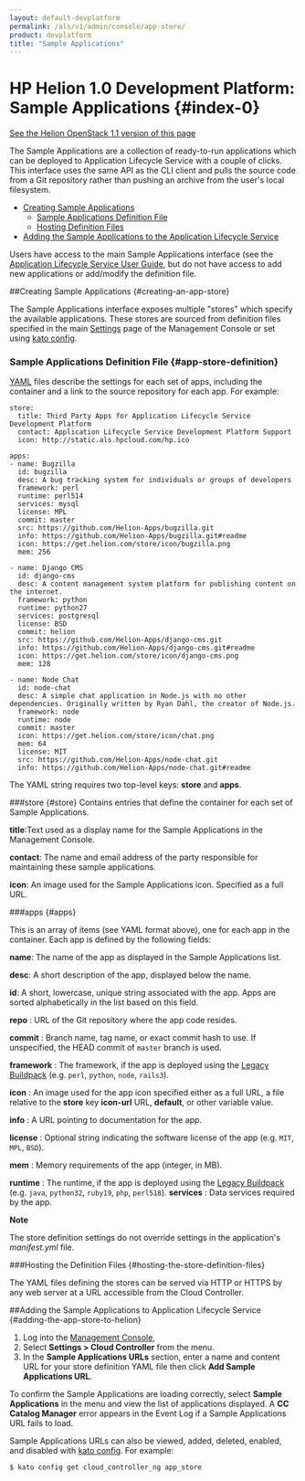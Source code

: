 ```yaml
---
layout: default-devplatform
permalink: /als/v1/admin/console/app-store/
product: devplatform
title: "Sample Applications"
---
```

<!--PUBLISHED-->

# HP Helion 1.0 Development Platform: Sample Applications {#index-0}
[See the Helion OpenStack 1.1 version of this page](/helion/devplatform/1.1/als/admin/console/app-store/)

The Sample Applications are a collection of ready-to-run applications which can be
deployed to Application Lifecycle Service with a couple of clicks. This interface uses the
same API as the CLI client and pulls the source code from a Git
repository rather than pushing an archive from the user's local
filesystem.

- [Creating Sample Applications](#creating-an-app-store)
	- [Sample Applications Definition File](#app-store-definition)
	- [Hosting Definition Files](#hosting-the-store-definition-files)
- [Adding the Sample Applications to the Application Lifecycle Service](#adding-the-app-store-to-helion)


Users have access to the main Sample Applications interface (see the [Application Lifecycle Service User
Guide](/als/v1/user/), but do not have access to add new applications or add/modify the definition file.

##Creating Sample Applications {#creating-an-app-store}

The Sample Applications interface exposes multiple "stores" which specify the
available applications. These stores are sourced from definition files
specified in the main [Settings](/als/v1/admin/console/#settings) page of
the Management Console or set using [kato
config](/als/v1/admin/reference/kato-ref/#kato-command-ref-config).

### Sample Applications Definition File {#app-store-definition}

[YAML](/als/v1/user/reference/glossary/#term-yaml) files describe the settings for each set of apps, including the container and a link to the source  repository for
each app. For example:

    store:
      title: Third Party Apps for Application Lifecycle Service Development Platform
      contact: Application Lifecycle Service Development Platform Support 
      icon: http://static.als.hpcloud.com/hp.ico

    apps:
    - name: Bugzilla
      id: bugzilla
      desc: A bug tracking system for individuals or groups of developers
      framework: perl
      runtime: perl514
      services: mysql
      license: MPL
      commit: master
      src: https://github.com/Helion-Apps/bugzilla.git
      info: https://github.com/Helion-Apps/bugzilla.git#readme
      icon: https://get.helion.com/store/icon/bugzilla.png
      mem: 256

    - name: Django CMS
      id: django-cms
      desc: A content management system platform for publishing content on the internet.
      framework: python
      runtime: python27
      services: postgresql
      license: BSD
      commit: helion
      src: https://github.com/Helion-Apps/django-cms.git
      info: https://github.com/Helion-Apps/django-cms.git#readme
      icon: https://get.helion.com/store/icon/django-cms.png
      mem: 128

    - name: Node Chat
      id: node-chat
      desc: A simple chat application in Node.js with no other dependencies. Originally written by Ryan Dahl, the creator of Node.js.
      framework: node
      runtime: node
      commit: master
      icon: https://get.helion.com/store/icon/chat.png
      mem: 64
      license: MIT
      src: https://github.com/Helion-Apps/node-chat.git
      info: https://github.com/Helion-Apps/node-chat.git#readme

The YAML string requires two top-level keys: **store**
and **apps**.

###store {#store}
Contains entries that define the container for each set of Sample Applications.

**title**:Text used as a display name for the Sample Applications in the Management Console.

**contact**: The name and email address of the party responsible for maintaining these sample applications. 

**icon**: An image used for the Sample Applications icon. Specified as a full URL.

###apps {#apps}

This is an array of items (see YAML format above), one for each app in the container. Each app is defined by the following fields:

**name**:   The name of the app as displayed in the Sample Applications list.

**desc**:   A short description of the app, displayed below the name.

**id**: A short, lowercase, unique string associated with the app. Apps are sorted alphabetically in the list based on this field.

 **repo**
:   URL of the Git repository where the app code resides.

**commit**
:   Branch name, tag name, or exact commit hash to use. If
    unspecified, the HEAD commit of `master`
    branch is used.

**framework**
:   The framework, if the app is deployed using the [Legacy Buildpack](/als/v1/user/deploy/buildpack/#buildpacks-legacy)
    (e.g. `perl`, `python`,
    `node`, `rails3`).

**icon**
:   An image used for the app icon specified either as a full URL, a file relative to the **store** key **icon-url**
    URL, **default**, or other variable value.

**info**
:   A URL pointing to documentation for the app.

**license**
:   Optional string indicating the software license of the app (e.g.
     `MIT`, `MPL`,
     `BSD`).

**mem**
:   Memory requirements of the app (integer, in MB).

**runtime**
:   The runtime, if the app is deployed using the [Legacy
    Buildpack](/als/v1/user/deploy/buildpack/#buildpacks-legacy)
    (e.g. `java`, `python32`,
    `ruby19`, `php`,
    `perl518`).
**services**
:   Data services required by the app.

**Note**

The store definition settings do not override settings in the
application's *manifest.yml* file.

###Hosting the Definition Files {#hosting-the-store-definition-files}

The YAML files defining the stores can be served via HTTP or HTTPS by
any web server at a URL accessible from the Cloud Controller.

##Adding the Sample Applications to Application Lifecycle Service {#adding-the-app-store-to-helion}

1.  Log into the [Management
    Console](/als/v1/user/console/#management-console),
2.  Select **Settings \> Cloud Controller** from the menu.
3.  In the **Sample Applications URLs** section, enter a name and content URL for
    your store definition YAML file then click **Add Sample Applications URL**.

To confirm the Sample Applications are loading correctly, select **Sample Applications** in the
menu and view the list of applications displayed. A **CC Catalog Manager**
error appears in the Event Log if a Sample Applications URL fails to load.

Sample Applications URLs can also be viewed, added, deleted, enabled, and disabled
with [kato
config](/als/v1/admin/reference/kato-ref/#kato-command-ref-config). For
example:

    $ kato config get cloud_controller_ng app_store
